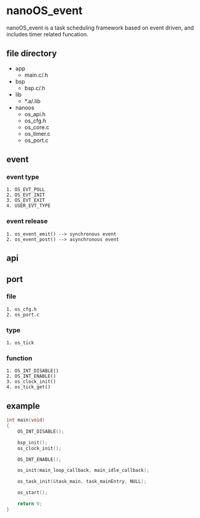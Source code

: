 # nanoOS_event

nanoOS_event is a task scheduling framework based on event driven, and includes timer related funcation.

## file directory
* app
    * main.c/.h
* bsp
    * bsp.c/.h
* lib
    * *.a/.lib
* nanoos
    * os_api.h
    * os_cfg.h
    * os_core.c
    * os_timer.c
    * os_port.c


## event
### event type
    1. OS_EVT_POLL
    2. OS_EVT_INIT
    3. OS_EVT_EXIT
    4. USER_EVT_TYPE
### event release
    1. os_event_emit() --> synchronous event
    2. os_event_post() --> asynchronous event


## api


## port
### file
    1. os_cfg.h
    2. os_port.c
### type
    1. os_tick
### function
    1. OS_INT_DISABLE()
    2. OS_INT_ENABLE()
    3. os_clock_init()
    4. os_tick_get()


## example

```c
int main(void)
{
    OS_INT_DISABLE();

    bsp_init();
    os_clock_init();

    OS_INT_ENABLE();

    os_init(main_loop_callback, main_idle_callback);

    os_task_init(&task_main, task_mainEntry, NULL);

    os_start();

    return 0;
}
```


